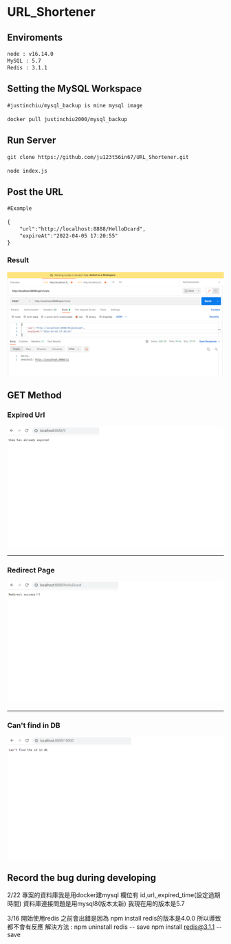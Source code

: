 # URL_Shortener

## Enviroments
```
node : v16.14.0
MySQL : 5.7
Redis : 3.1.1

```
## Setting the MySQL Workspace
```
#justinchiu/mysql_backup is mine mysql image

docker pull justinchiu2000/mysql_backup

```
## Run Server

```
git clone https://github.com/ju123t56in67/URL_Shortener.git

node index.js

```


## Post the URL


```
#Example

{
    "url":"http://localhost:8888/HelloDcard",
    "expireAt":"2022-04-05 17:20:55"
}

```
### Result
![image](https://github.com/ju123t56in67/URL_Shortener/blob/main/postman.png)

## GET Method

### Expired Url
![image](https://github.com/ju123t56in67/URL_Shortener/blob/main/Expired%20Url.png)

-------------------------------------------------------

### Redirect Page
![image](https://github.com/ju123t56in67/URL_Shortener/blob/main/RedirectPage.png)

-----------------------------------------------------
### Can't find in DB
![image](https://github.com/ju123t56in67/URL_Shortener/blob/main/Error.png)


## Record the bug during developing

2/22 專案的資料庫我是用docker建mysql 欄位有 id,url,,expired_time(設定過期時間)  資料庫連接問題是用mysql8(版本太新) 我現在用的版本是5.7

3/16 開始使用redis 之前會出錯是因為 npm install redis的版本是4.0.0 所以導致都不會有反應
    解決方法 : npm uninstall redis -- save
              npm install redis@3.1.1 -- save 
